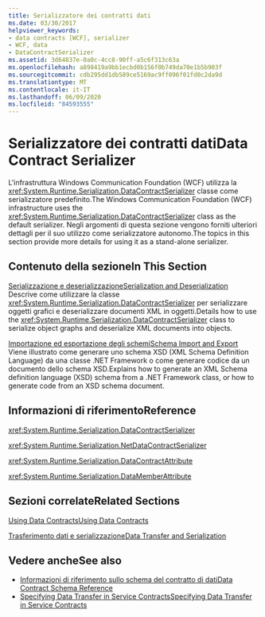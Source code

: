 ```yaml
---
title: Serializzatore dei contratti dati
ms.date: 03/30/2017
helpviewer_keywords:
- data contracts [WCF], serializer
- WCF, data
- DataContractSerializer
ms.assetid: 3d64837e-0a0c-4cc8-90ff-a5c6f313c63a
ms.openlocfilehash: a898419a9bb1ecbd0b156f0b749da70e1b5b903f
ms.sourcegitcommit: cdb295dd1db589ce5169ac9ff096f01fd0c2da9d
ms.translationtype: MT
ms.contentlocale: it-IT
ms.lasthandoff: 06/09/2020
ms.locfileid: "84593555"
---
```

# <a name="data-contract-serializer"></a><span data-ttu-id="0cd1a-102">Serializzatore dei contratti dati</span><span class="sxs-lookup"><span data-stu-id="0cd1a-102">Data Contract Serializer</span></span>
<span data-ttu-id="0cd1a-103">L'infrastruttura Windows Communication Foundation (WCF) utilizza la <xref:System.Runtime.Serialization.DataContractSerializer> classe come serializzatore predefinito.</span><span class="sxs-lookup"><span data-stu-id="0cd1a-103">The Windows Communication Foundation (WCF) infrastructure uses the <xref:System.Runtime.Serialization.DataContractSerializer> class as the default serializer.</span></span> <span data-ttu-id="0cd1a-104">Negli argomenti di questa sezione vengono forniti ulteriori dettagli per il suo utilizzo come serializzatore autonomo.</span><span class="sxs-lookup"><span data-stu-id="0cd1a-104">The topics in this section provide more details for using it as a stand-alone serializer.</span></span>  
  
## <a name="in-this-section"></a><span data-ttu-id="0cd1a-105">Contenuto della sezione</span><span class="sxs-lookup"><span data-stu-id="0cd1a-105">In This Section</span></span>  
 [<span data-ttu-id="0cd1a-106">Serializzazione e deserializzazione</span><span class="sxs-lookup"><span data-stu-id="0cd1a-106">Serialization and Deserialization</span></span>](serialization-and-deserialization.md)  
 <span data-ttu-id="0cd1a-107">Descrive come utilizzare la classe <xref:System.Runtime.Serialization.DataContractSerializer> per serializzare oggetti grafici e deserializzare documenti XML in oggetti.</span><span class="sxs-lookup"><span data-stu-id="0cd1a-107">Details how to use the <xref:System.Runtime.Serialization.DataContractSerializer> class to serialize object graphs and deserialize XML documents into objects.</span></span>  
  
 [<span data-ttu-id="0cd1a-108">Importazione ed esportazione degli schemi</span><span class="sxs-lookup"><span data-stu-id="0cd1a-108">Schema Import and Export</span></span>](schema-import-and-export.md)  
 <span data-ttu-id="0cd1a-109">Viene illustrato come generare uno schema XSD (XML Schema Definition Language) da una classe .NET Framework o come generare codice da un documento dello schema XSD.</span><span class="sxs-lookup"><span data-stu-id="0cd1a-109">Explains how to generate an XML Schema definition language (XSD) schema from a .NET Framework class, or how to generate code from an XSD schema document.</span></span>  
  
## <a name="reference"></a><span data-ttu-id="0cd1a-110">Informazioni di riferimento</span><span class="sxs-lookup"><span data-stu-id="0cd1a-110">Reference</span></span>  
 <xref:System.Runtime.Serialization.DataContractSerializer>  
  
 <xref:System.Runtime.Serialization.NetDataContractSerializer>  
  
 <xref:System.Runtime.Serialization.DataContractAttribute>  
  
 <xref:System.Runtime.Serialization.DataMemberAttribute>  
  
## <a name="related-sections"></a><span data-ttu-id="0cd1a-111">Sezioni correlate</span><span class="sxs-lookup"><span data-stu-id="0cd1a-111">Related Sections</span></span>  
 [<span data-ttu-id="0cd1a-112">Using Data Contracts</span><span class="sxs-lookup"><span data-stu-id="0cd1a-112">Using Data Contracts</span></span>](using-data-contracts.md)  
  
 [<span data-ttu-id="0cd1a-113">Trasferimento dati e serializzazione</span><span class="sxs-lookup"><span data-stu-id="0cd1a-113">Data Transfer and Serialization</span></span>](data-transfer-and-serialization.md)  
  
## <a name="see-also"></a><span data-ttu-id="0cd1a-114">Vedere anche</span><span class="sxs-lookup"><span data-stu-id="0cd1a-114">See also</span></span>

- [<span data-ttu-id="0cd1a-115">Informazioni di riferimento sullo schema del contratto di dati</span><span class="sxs-lookup"><span data-stu-id="0cd1a-115">Data Contract Schema Reference</span></span>](data-contract-schema-reference.md)
- [<span data-ttu-id="0cd1a-116">Specifying Data Transfer in Service Contracts</span><span class="sxs-lookup"><span data-stu-id="0cd1a-116">Specifying Data Transfer in Service Contracts</span></span>](specifying-data-transfer-in-service-contracts.md)
